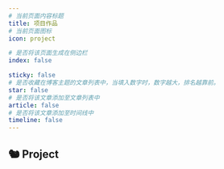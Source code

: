 ```yaml
---
# 当前页面内容标题
title: 项目作品
# 当前页面图标
icon: project

# 是否将该页面生成在侧边栏
index: false

sticky: false
# 是否收藏在博客主题的文章列表中，当填入数字时，数字越大，排名越靠前。
star: false
# 是否将该文章添加至文章列表中
article: false
# 是否将该文章添加至时间线中
timeline: false
---
```



## 🐿️ Project

<SiteInfo
  name="Personal Website"
  desc="A personal homepage that supports desktop and mobile devices, adapt to dark theme."
  url="https://0x3f4.run"
  repo="https://github.com/AruNi-01/0x3f4.run"
  logo="/img/project/0x3f4-run_logo.png"
  preview="/img/project/0x3f4-run_preview.png"
/>

<SiteInfo
  name="Wolai2Notion"
  desc="A Python tool for transferring Wolai to Notion, supporting most types of Block, and conversion of Database and Page."
  url="https://github.com/AruNi-01/wolai2notion"
  repo="https://github.com/AruNi-01/wolai2notion"
  logo="/img/project/wolai_logo.png"
  preview="/img/project/wolai2notion_preview.png"
/>

<SiteInfo
  name="LeetCode Archive"
  desc="LeetCode problems archive, include swordfinger offer, leetcode hot 100, codetop 100, sort algo etc."
  url="https://www.wolai.com/aruni/fKuL9hqz8MhXqvcHrn31uF"
  logo="https://run-notion.oss-cn-beijing.aliyuncs.com/LeetCode_logo.png"
  preview="https://run-notion.oss-cn-beijing.aliyuncs.com/leetcode_cover.png"
/>

<SiteInfo
  name="Next.js-Andt-Demo"
  desc="A full-stack background management system demo, based on React, Next.js, Ant-Design UI, Zustand and Tailwind CSS."
  url="https://nextjs-antd.0x3f4.run"
  repo="https://github.com/AruNi-01/Nextjs-BackSystem"
  logo="https://run-notion.oss-cn-beijing.aliyuncs.com/vercel_logo.png"
  preview="https://run-notion.oss-cn-beijing.aliyuncs.com/nextjs_andt_demo_cover.png"
/>

